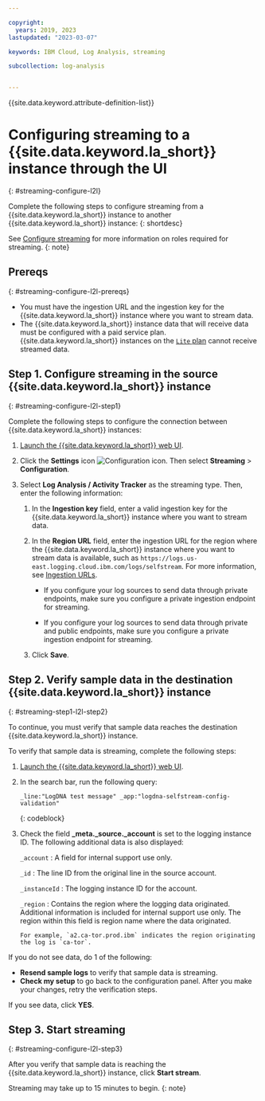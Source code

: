 ```yaml
---

copyright:
  years: 2019, 2023
lastupdated: "2023-03-07"

keywords: IBM Cloud, Log Analysis, streaming

subcollection: log-analysis


---
```


{{site.data.keyword.attribute-definition-list}}

# Configuring streaming to a {{site.data.keyword.la_short}} instance through the UI
{: #streaming-configure-l2l}

Complete the following steps to configure streaming from a {{site.data.keyword.la_short}} instance to another {{site.data.keyword.la_short}} instance:
{: shortdesc}

See [Configure streaming](/docs/log-analysis?topic=log-analysis-streaming#streaming-1) for more information on roles required for streaming.
{: note}

## Prereqs
{: #streaming-configure-l2l-prereqs}

- You must have the ingestion URL and the ingestion key for the {{site.data.keyword.la_short}} instance where you want to stream data.
- The {{site.data.keyword.la_short}} instance data that will receive data must be configured with a paid service plan. {{site.data.keyword.la_short}} instances on the [`Lite` plan](/docs/log-analysis?topic=log-analysis-service_plans) cannot receive streamed data.

## Step 1. Configure streaming in the source {{site.data.keyword.la_short}} instance
{: #streaming-configure-l2l-step1}

Complete the following steps to configure the connection between {{site.data.keyword.la_short}} instances:

1. [Launch the {{site.data.keyword.la_short}} web UI](/docs/services/log-analysis?topic=log-analysis-launch).

2. Click the **Settings** icon ![Configuration icon](images/admin.png "Admin icon"). Then select **Streaming** &gt; **Configuration**.

3. Select **Log Analysis / Activity Tracker** as the streaming type. Then, enter the following information:

    1. In the **Ingestion key** field, enter a valid ingestion key for the {{site.data.keyword.la_short}} instance where you want to stream data.

    2. In the **Region URL** field, enter the ingestion URL for the region where the {{site.data.keyword.la_short}} instance where you want to stream data is available, such as `https://logs.us-east.logging.cloud.ibm.com/logs/selfstream`. For more information, see [Ingestion URLs](/docs/log-analysis?topic=log-analysis-endpoints#endpoints_ingestion).

       - If you configure your log sources to send data through private endpoints, make sure you configure a private ingestion endpoint for streaming.

       - If you configure your log sources to send data through private and public endpoints, make sure you configure a private ingestion endpoint for streaming.

    3. Click **Save**.


## Step 2. Verify sample data in the destination {{site.data.keyword.la_short}} instance
{: #streaming-step1-l2l-step2}


To continue, you must verify that sample data reaches the destination {{site.data.keyword.la_short}} instance.

To verify that sample data is streaming, complete the following steps:

1. [Launch the {{site.data.keyword.la_short}} web UI](/docs/services/log-analysis?topic=log-analysis-launch).
2. In the search bar, run the following query:

    ```text
    _line:"LogDNA test message" _app:"logdna-selfstream-config-validation"
    ```
    {: codeblock}

3. Check the field **_meta._source._account** is set to the logging instance ID.  The following additional data is also displayed:

   `_account`
   :   A field for internal support use only.

   `_id`
   :   The line ID from the original line in the source account.

   `_instanceId`
   :   The logging instance ID for the account.

   `_region`
   :   Contains the region where the logging data originated. Additional information is included for internal support use only. The region within this field is region name where the data originated.

       For example, `a2.ca-tor.prod.ibm` indicates the region originating the log is `ca-tor`.

If you do not see data, do 1 of the following:
- **Resend sample logs** to verify that sample data is streaming.
- **Check my setup** to go back to the configuration panel. After you make your changes, retry the verification steps.


If you see data, click **YES**.



## Step 3. Start streaming
{: #streaming-configure-l2l-step3}


After you verify that sample data is reaching the {{site.data.keyword.la_short}} instance, click **Start stream**.

Streaming may take up to 15 minutes to begin.
{: note}
